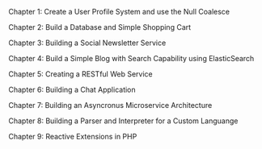 Chapter 1: Create a User Profile System and use the Null Coalesce

Chapter 2: Build a Database and Simple Shopping Cart

Chapter 3: Building a Social Newsletter Service

Chapter 4: Build a Simple Blog with Search Capability using ElasticSearch

Chapter 5: Creating a RESTful Web Service

Chapter 6: Building a Chat Application

Chapter 7: Building an Asyncronus Microservice Architecture

Chapter 8: Building a Parser and Interpreter for a Custom Languange

Chapter 9: Reactive Extensions in PHP

